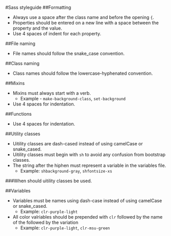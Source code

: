
#Sass styleguide 
##Formatting
- Always use a space after the class name and before the opening `{`.
- Properties should be entered on a new line with a space between the property and the value.
- Use 4 spaces of indent for each property.

##File naming
- File names should follow the snake_case convention.

##Class naming
- Class names should follow the lowercase-hyphenated convention.


##Mixins
- Mixins must always start with a verb.
  - Example - `make-background-class`, `set-background`
- Use 4 spaces for indentation.


##Functions
- Use 4 spaces for indentation.


##Utility classes 
- Uitility classes are dash-cased instead of using camelCase or  snake_cased. 
- Uitility classes must begin with `sh` to avoid any confusion from bootstrap classes.
- The string after the hiphen must represent a variable in the variables file.
  - Example: `shbackground-gray`, `shfontsize-xs` 


###When should uitility classes be used. 

##Variables
- Variables must be names using dash-case instead of using camelCase or  snake_cased. 
  - Example: `clr-purple-light`
- All color valriables should be prepended with `clr` followed by the name of the followed by the variation
  - Example: `clr-purple-light`, `clr-msu-green`
